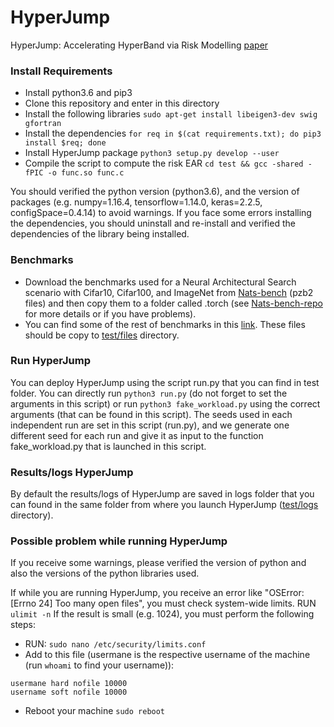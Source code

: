 # HyperJump #


HyperJump: Accelerating HyperBand via Risk Modelling
[paper](https://arxiv.org/pdf/2108.02479.pdf)


### Install Requirements
* Install python3.6 and pip3
* Clone this repository and enter in this directory
* Install the following libraries
```sudo apt-get install libeigen3-dev swig gfortran```
* Install the dependencies
```for req in $(cat requirements.txt); do pip3 install $req; done```
* Install HyperJump package
```python3 setup.py develop --user```
* Compile the script to compute the risk EAR
```cd test && gcc -shared -fPIC -o func.so func.c```


You should verified the python version (python3.6), and the version of packages (e.g. numpy=1.16.4, tensorflow=1.14.0, keras=2.2.5, configSpace=0.4.14) to avoid warnings. If you face some errors installing the dependencies, you should uninstall and re-install and verified the dependencies of the library being installed.


### Benchmarks
* Download the benchmarks used for a Neural Architectural Search scenario with Cifar10, Cifar100, and ImageNet from [Nats-bench](https://drive.google.com/drive/folders/1zjB6wMANiKwB2A1yil2hQ8H_qyeSe2yt) (pzb2 files) and then copy them to a folder called .torch  (see [Nats-bench-repo](https://github.com/D-X-Y/NATS-Bench) for more details or if you have problems).
* You can find some of the rest of benchmarks in this [link](https://drive.google.com/drive/folders/1LaQJrMygNqTYdFZERuwD08Um8t-3vp6s?usp=sharing). These files should be copy to [test/files](https://github.com/pedrogbmendes/HyperJump/tree/main/test/files) directory. 



### Run HyperJump
You can deploy HyperJump using the script run.py that you can find in test folder. You can directly run ```python3 run.py``` (do not forget to set the arguments in this script) or run ```python3 fake_workload.py``` using the correct arguments (that can be found in this script).
The seeds used in each independent run are set in this script (run.py), and we generate one different seed for each run and give it as input to the function fake_workload.py that is launched in this script.


### Results/logs HyperJump
By default the results/logs of HyperJump are saved in logs folder that you can found in the same folder from where you launch HyperJump ([test/logs](https://github.com/pedrogbmendes/HyperJump/tree/main/test/logs) directory).


### Possible problem while running HyperJump
If you receive some warnings, please verified the version of python and also the versions of the python libraries used.

If while you are running HyperJump, you receive an error like "OSError: [Errno 24] Too many open files", you must check system-wide limits.
RUN ```ulimit -n```
If the result is small (e.g. 1024), you must perform the following steps:

* RUN: ```sudo nano /etc/security/limits.conf```
* Add to this file (usermane is the respective username of the machine (run ```whoami``` to find your username)):

```
usermane hard nofile 10000
username soft nofile 10000
```


* Reboot your machine ```sudo reboot```
